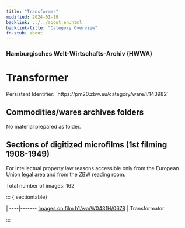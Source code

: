```yaml
---
title: "Transformer"
modified: 2024-01-19
backlink: ../../about.en.html
backlink-title: "Category Overview"
fn-stub: about
---
```


### Hamburgisches Welt-Wirtschafts-Archiv (HWWA)

# Transformer

<div class="hint">Persistent Identifier: `https://pm20.zbw.eu/category/ware/i/143982`</div>







## Commodities/wares archives folders





No material prepared as folder.



<a id="filmsections" />

## Sections of digitized microfilms (1st filming 1908-1949)

<p>For intellectual property law reasons accessible only from the European Union legal area and from the ZBW reading room.</p>



<p>Total number of images: 162</p>




::: {.sectiontable}

 | 
----|-------
<a class="btn" href="https://pm20.zbw.eu/film/h1/wa/W0431H/0678" rel="nofollow">Images on film h1/wa/W0431H/0678</a> | Transformator


:::

















